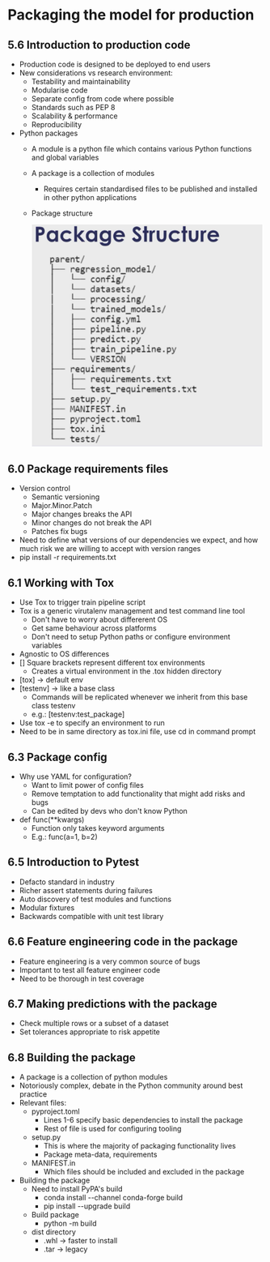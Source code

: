 # Packaging the model for production

## 5.6 Introduction to production code
- Production code is designed to be deployed to end users
- New considerations vs research environment:
    - Testability and maintainability
    - Modularise code
    - Separate config from code where possible
    - Standards such as PEP 8
    - Scalability & performance
    - Reproducibility
- Python packages
    - A module is a python file which contains various Python functions and global variables
    - A package is a collection of modules
        - Requires certain standardised files to be published and installed in other python applications
    - Package structure

        ![Image](images/package_structure.png)


## 6.0 Package requirements files
- Version control
    - Semantic versioning
    - Major.Minor.Patch
    - Major changes breaks the API
    - Minor changes do not break the API
    - Patches fix bugs
- Need to define what versions of our dependencies we expect, and how much risk we are willing to accept with version ranges
- pip install -r requirements.txt

## 6.1 Working with Tox
- Use Tox to trigger train pipeline script
- Tox is a generic virutalenv management and test command line tool
    - Don't have to worry about differerent OS
    - Get same behaviour across platforms
    - Don't need to setup Python paths or configure environment variables
- Agnostic to OS differences
- [] Square brackets represent different tox environments
    - Creates a virtual environment in the .tox hidden directory
- [tox] → default env
- [testenv] → like a base class
    - Commands will be replicated whenever we inherit from this base class testenv
    - e.g.: [testenv:test_package]
- Use tox -e <env-name> to specify an environment to run
- Need to be in same directory as tox.ini file, use cd in command prompt

## 6.3 Package config
- Why use YAML for configuration?
    - Want to limit power of config files
    - Remove temptation to add functionality that might add risks and bugs
    - Can be edited by devs who don't know Python
- def func(**kwargs)
    - Function only takes keyword arguments
    - E.g.: func(a=1, b=2)

## 6.5 Introduction to Pytest
- Defacto standard in industry
- Richer assert statements during failures
- Auto discovery of test modules and functions
- Modular fixtures 
- Backwards compatible with unit test library

## 6.6 Feature engineering code in the package
- Feature engineering is a very common source of bugs
- Important to test all feature engineer code
- Need to be thorough in test coverage

## 6.7 Making predictions with the package
- Check multiple rows or a subset of a dataset
- Set tolerances appropriate to risk appetite

## 6.8 Building the package
- A package is a collection of python modules
- Notoriously complex, debate in the Python community around best practice
- Relevant files:
    - pyproject.toml
        - Lines 1-6 specify basic dependencies to install the package
        - Rest of file is used for configuring tooling
    - setup.py
        - This is where the majority of packaging functionality lives
        - Package meta-data, requirements
    - MANIFEST.in
        - Which files should be included and excluded in the package
- Building the package
    - Need to install PyPA's build
        - conda install --channel conda-forge build
        - pip install --upgrade build
    - Build package
        - python -m build
    - dist directory
        - .whl → faster to install
        - .tar → legacy


